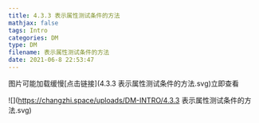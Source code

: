 ```yaml
---
title: 4.3.3 表示属性测试条件的方法
mathjax: false
tags: Intro
categories: DM
type: DM
filename: 表示属性测试条件的方法
date: 2021-06-8 22:53:47
---
```


<!--more -->

图片可能加载缓慢[点击链接](4.3.3 表示属性测试条件的方法.svg)立即查看

![](https://changzhi.space/uploads/DM-INTRO/4.3.3 表示属性测试条件的方法.svg)


